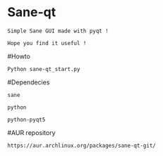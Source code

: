 # Sane-qt
	Simple Sane GUI made with pyqt !

	Hope you find it useful !

#Howto

	Python sane-qt_start.py

#Dependecies

	sane
	
	python

	python-pyqt5

#AUR repository

	https://aur.archlinux.org/packages/sane-qt-git/
